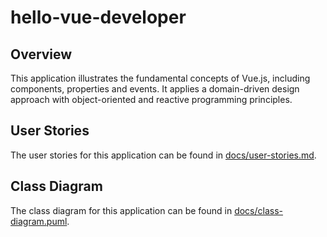 # hello-vue-developer

## Overview
This application illustrates the fundamental concepts of Vue.js, including components, properties and events.
It applies a domain-driven design approach with object-oriented and reactive programming principles.

## User Stories
The user stories for this application can be found in [docs/user-stories.md](docs/user-stories.md).

## Class Diagram
The class diagram for this application can be found in [docs/class-diagram.puml](docs/class-diagram.puml).